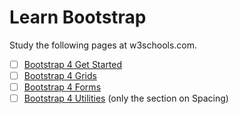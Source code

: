# Learn Bootstrap

Study the following pages at w3schools.com.

- [ ] [Bootstrap 4 Get Started](https://www.w3schools.com/bootstrap4/bootstrap_get_started.asp)
- [ ] [Bootstrap 4 Grids](https://www.w3schools.com/bootstrap4/bootstrap_grid_basic.asp)
- [ ] [Bootstrap 4 Forms](https://www.w3schools.com/bootstrap4/bootstrap_forms.asp)
- [ ] [Bootstrap 4 Utilities](https://www.w3schools.com/bootstrap4/bootstrap_utilities.asp) (only the section on Spacing)

